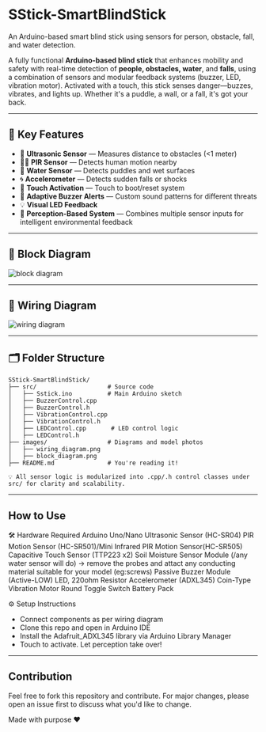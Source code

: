 # SStick-SmartBlindStick
An Arduino-based smart blind stick using sensors for person, obstacle, fall, and water detection.

A fully functional **Arduino-based blind stick** that enhances mobility and safety with real-time detection of **people, obstacles, water**, and **falls**, using a combination of sensors and modular feedback systems (buzzer, LED, vibration motor).
Activated with a touch, this stick senses danger—buzzes, vibrates, and lights up. Whether it's a puddle, a wall, or a fall, it's got your back.

---

## 🎯 Key Features

- 📏 **Ultrasonic Sensor** — Measures distance to obstacles (<1 meter)
- 🧍‍♂️ **PIR Sensor** — Detects human motion nearby
- 🫧 **Water Sensor** — Detects puddles and wet surfaces
- 🌀 **Accelerometer** — Detects sudden falls or shocks
- 🤚 **Touch Activation** — Touch to boot/reset system
- 🔔 **Adaptive Buzzer Alerts** — Custom sound patterns for different threats
- 💡 **Visual LED Feedback**
- 🧠 **Perception-Based System** — Combines multiple sensor inputs for intelligent environmental feedback

---

## 🧠 Block Diagram

![block diagram](images/block_diagram.png)

---

## 🔌 Wiring Diagram

![wiring diagram](images/wiring_diagram.png)

---

## 🗂️ Folder Structure

```plaintext
SStick-SmartBlindStick/
├── src/                    # Source code
│   ├── Sstick.ino          # Main Arduino sketch
│   ├── BuzzerControl.cpp
│   ├── BuzzerControl.h
│   ├── VibrationControl.cpp
│   ├── VibrationControl.h
│   ├── LEDControl.cpp       # LED control logic
│   ├── LEDControl.h
├── images/                 # Diagrams and model photos
│   ├── wiring_diagram.png
│   ├── block_diagram.png
├── README.md               # You're reading it!

💡 All sensor logic is modularized into .cpp/.h control classes under src/ for clarity and scalability.
```
---

## How to Use
🛠️ Hardware Required
Arduino Uno/Nano
Ultrasonic Sensor (HC-SR04)
PIR Motion Sensor (HC-SR501)/Mini Infrared PIR Motion Sensor(HC-SR505)
Capacitive Touch Sensor (TTP223 x2)
Soil Moisture Sensor Module (/any water sensor will do)
  -> remove the probes and attact any conducting material suitable for your model (eg:screws)
Passive Buzzer Module (Active-LOW)
LED, 220ohm Resistor
Accelerometer (ADXL345)
Coin-Type Vibration Motor
Round Toggle Switch
Battery Pack

⚙️ Setup Instructions
- Connect components as per wiring diagram
- Clone this repo and open in Arduino IDE
- Install the Adafruit_ADXL345 library via Arduino Library Manager
- Touch to activate. Let perception take over!

---

## Contribution
Feel free to fork this repository and contribute. For major changes, please open an issue first to discuss what you'd like to change.

Made with purpose ❤️
